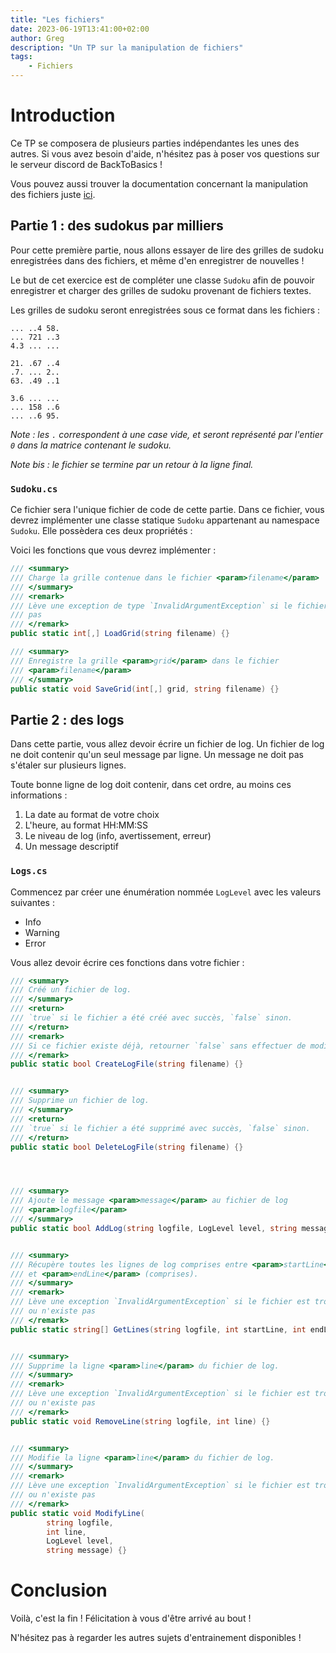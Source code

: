 ```yaml
---
title: "Les fichiers"
date: 2023-06-19T13:41:00+02:00
author: Greg
description: "Un TP sur la manipulation de fichiers"
tags:
    - Fichiers
---
```


# Introduction

Ce TP se composera de plusieurs parties indépendantes les unes des autres. Si
vous avez besoin d'aide, n'hésitez pas à poser vos questions sur le serveur
discord de BackToBasics ! 

Vous pouvez aussi trouver la documentation concernant la manipulation des fichiers juste [ici](https://learn.microsoft.com/fr-fr/dotnet/api/system.io.file?view=net-7.0).

## Partie 1 : des sudokus par milliers

Pour cette première partie, nous allons essayer de lire des grilles de sudoku
enregistrées dans des fichiers, et même d'en enregistrer de nouvelles ! 

Le but de cet exercice est de compléter une classe `Sudoku` afin de pouvoir
enregistrer et charger des grilles de sudoku provenant de fichiers textes.

Les grilles de sudoku seront enregistrées sous ce format dans les fichiers :

```text
... ..4 58.
... 721 ..3
4.3 ... ...

21. .67 ..4
.7. ... 2..
63. .49 ..1

3.6 ... ...
... 158 ..6
... ..6 95.
```
_Note : les `.` correspondent à une case vide, et seront représenté par l'entier `0`
  dans la matrice contenant le sudoku._

_Note bis : le fichier se termine par un retour à la ligne final._

### `Sudoku.cs`

Ce fichier sera l'unique fichier de code de cette partie. 
Dans ce fichier, vous devrez implémenter une classe statique `Sudoku` appartenant au
namespace `Sudoku`. Elle possèdera ces deux propriétés : 

Voici les fonctions que vous devrez implémenter : 

```cs
/// <summary>
/// Charge la grille contenue dans le fichier <param>filename</param>
/// </summary>
/// <remark>
/// Lève une exception de type `InvalidArgumentException` si le fichier n'existe
/// pas
/// </remark>
public static int[,] LoadGrid(string filename) {}

/// <summary>
/// Enregistre la grille <param>grid</param> dans le fichier
/// <param>filename</param>
/// </summary>
public static void SaveGrid(int[,] grid, string filename) {}
```





## Partie 2 : des logs

Dans cette partie, vous allez devoir écrire un fichier de log. 
Un fichier de log ne doit contenir qu'un seul message par ligne. Un message ne
doit pas s'étaler sur plusieurs lignes. 

Toute bonne ligne de log doit contenir, dans cet ordre, au moins ces
informations : 
1. La date au format de votre choix
2. L'heure, au format HH:MM:SS
3. Le niveau de log (info, avertissement, erreur)
4. Un message descriptif

### `Logs.cs`

Commencez par créer une énumération nommée `LogLevel` avec les valeurs 
suivantes : 
- Info
- Warning
- Error

Vous allez devoir écrire ces fonctions dans votre fichier : 

```cs
/// <summary>
/// Créé un fichier de log.
/// </summary>
/// <return>
/// `true` si le fichier a été créé avec succès, `false` sinon.
/// </return>
/// <remark>
/// Si ce fichier existe déjà, retourner `false` sans effectuer de modifications
/// </remark>
public static bool CreateLogFile(string filename) {}


/// <summary>
/// Supprime un fichier de log.
/// </summary>
/// <return>
/// `true` si le fichier a été supprimé avec succès, `false` sinon.
/// </return>
public static bool DeleteLogFile(string filename) {}




/// <summary>
/// Ajoute le message <param>message</param> au fichier de log
/// <param>logfile</param>
/// </summary>
public static bool AddLog(string logfile, LogLevel level, string message) {}


/// <summary>
/// Récupère toutes les lignes de log comprises entre <param>startLine</param>
/// et <param>endLine</param> (comprises).
/// </summary>
/// <remark>
/// Lève une exception `InvalidArgumentException` si le fichier est trop court
/// ou n'existe pas
/// </remark>
public static string[] GetLines(string logfile, int startLine, int endLine) {}


/// <summary>
/// Supprime la ligne <param>line</param> du fichier de log.
/// </summary>
/// <remark>
/// Lève une exception `InvalidArgumentException` si le fichier est trop court
/// ou n'existe pas
/// </remark>
public static void RemoveLine(string logfile, int line) {}


/// <summary>
/// Modifie la ligne <param>line</param> du fichier de log.
/// </summary>
/// <remark>
/// Lève une exception `InvalidArgumentException` si le fichier est trop court
/// ou n'existe pas
/// </remark>
public static void ModifyLine(
        string logfile,
        int line,
        LogLevel level,
        string message) {}
```

# Conclusion

Voilà, c'est la fin ! 
Félicitation à vous d'être arrivé au bout ! 

N'hésitez pas à regarder les autres sujets d'entrainement disponibles !
